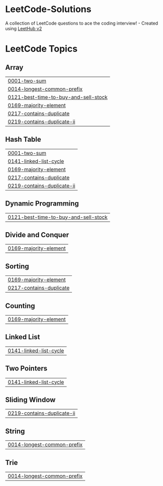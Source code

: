 # LeetCode-Solutions
A collection of LeetCode questions to ace the coding interview! - Created using [LeetHub v2](https://github.com/arunbhardwaj/LeetHub-2.0)

<!---LeetCode Topics Start-->
# LeetCode Topics
## Array
|  |
| ------- |
| [0001-two-sum](https://github.com/oleksandrapohorie90/LeetCode-Solutions/tree/master/0001-two-sum) |
| [0014-longest-common-prefix](https://github.com/oleksandrapohorie90/LeetCode-Solutions/tree/master/0014-longest-common-prefix) |
| [0121-best-time-to-buy-and-sell-stock](https://github.com/oleksandrapohorie90/LeetCode-Solutions/tree/master/0121-best-time-to-buy-and-sell-stock) |
| [0169-majority-element](https://github.com/oleksandrapohorie90/LeetCode-Solutions/tree/master/0169-majority-element) |
| [0217-contains-duplicate](https://github.com/oleksandrapohorie90/LeetCode-Solutions/tree/master/0217-contains-duplicate) |
| [0219-contains-duplicate-ii](https://github.com/oleksandrapohorie90/LeetCode-Solutions/tree/master/0219-contains-duplicate-ii) |
## Hash Table
|  |
| ------- |
| [0001-two-sum](https://github.com/oleksandrapohorie90/LeetCode-Solutions/tree/master/0001-two-sum) |
| [0141-linked-list-cycle](https://github.com/oleksandrapohorie90/LeetCode-Solutions/tree/master/0141-linked-list-cycle) |
| [0169-majority-element](https://github.com/oleksandrapohorie90/LeetCode-Solutions/tree/master/0169-majority-element) |
| [0217-contains-duplicate](https://github.com/oleksandrapohorie90/LeetCode-Solutions/tree/master/0217-contains-duplicate) |
| [0219-contains-duplicate-ii](https://github.com/oleksandrapohorie90/LeetCode-Solutions/tree/master/0219-contains-duplicate-ii) |
## Dynamic Programming
|  |
| ------- |
| [0121-best-time-to-buy-and-sell-stock](https://github.com/oleksandrapohorie90/LeetCode-Solutions/tree/master/0121-best-time-to-buy-and-sell-stock) |
## Divide and Conquer
|  |
| ------- |
| [0169-majority-element](https://github.com/oleksandrapohorie90/LeetCode-Solutions/tree/master/0169-majority-element) |
## Sorting
|  |
| ------- |
| [0169-majority-element](https://github.com/oleksandrapohorie90/LeetCode-Solutions/tree/master/0169-majority-element) |
| [0217-contains-duplicate](https://github.com/oleksandrapohorie90/LeetCode-Solutions/tree/master/0217-contains-duplicate) |
## Counting
|  |
| ------- |
| [0169-majority-element](https://github.com/oleksandrapohorie90/LeetCode-Solutions/tree/master/0169-majority-element) |
## Linked List
|  |
| ------- |
| [0141-linked-list-cycle](https://github.com/oleksandrapohorie90/LeetCode-Solutions/tree/master/0141-linked-list-cycle) |
## Two Pointers
|  |
| ------- |
| [0141-linked-list-cycle](https://github.com/oleksandrapohorie90/LeetCode-Solutions/tree/master/0141-linked-list-cycle) |
## Sliding Window
|  |
| ------- |
| [0219-contains-duplicate-ii](https://github.com/oleksandrapohorie90/LeetCode-Solutions/tree/master/0219-contains-duplicate-ii) |
## String
|  |
| ------- |
| [0014-longest-common-prefix](https://github.com/oleksandrapohorie90/LeetCode-Solutions/tree/master/0014-longest-common-prefix) |
## Trie
|  |
| ------- |
| [0014-longest-common-prefix](https://github.com/oleksandrapohorie90/LeetCode-Solutions/tree/master/0014-longest-common-prefix) |
<!---LeetCode Topics End-->